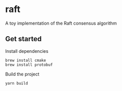 # raft
A toy implementation of the Raft consensus algorithm

## Get started
Install dependencies
```
brew install cmake
brew install protobuf
```

Build the project
```
yarn build
```
